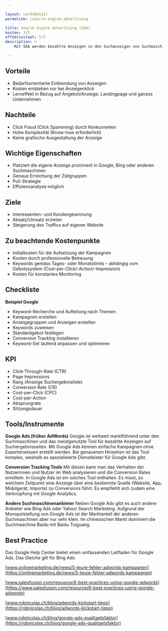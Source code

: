 ```yaml
---

layout: cardsDetail
permalink: /search-engine-advertising

title: Search Engine Advertising (SEA)
kosten: 3/5
effektivitaet: 5/5
description: >
    Mit SEA werden bezahlte Anzeigen in den Suchanzeigen von Suchmaschinen prominent aufgeführt. Die Userin bzw. der User wird dabei in dem Moment abgeholt, in welchem sie/er das Bedürfnis hat. Bei den Anzeigen handelt es sich um Texte mit Links zu gewünschten Landingpages auf der Unternehmenswebsite. Diese sind mit ausgewählten Keywords verbunden; deshalb werden die Anzeigen nur eingeblendet, wenn sie inhaltlich mit der Suchanfrage zusammenhängen. SEA wird eingesetzt, um Internet-Nutzerinnen und -Nutzer mit möglichst wenig Streuverlusten anzusprechen. Die Zielgruppe kann gezielt definiert werden.

---
```


## Vorteile
- Bedarfsorientierte Einblendung von Anzeigen
- Kosten entstehen nur bei Anzeigenklick
- Lerneffekt in Bezug auf Angebot/Anzeige, Landingpage und ganzes Unternehmen

## Nachteile
- Click Fraud (Click Spamming) durch Konkurrenten
- Hohe Komplexität (Know-how erforderlich) 
- Keine grafische Ausgestaltung der Anzeige

## Wichtige Eigenschaften
- Platziert die eigene Anzeige prominent in Google, Bing oder anderen Suchmaschinen
- Genaue Erreichung der Zielgruppen
- Pull-Strategie
- Effizienzanalyse möglich

## Ziele
- Interessenten- und Kundengewinnung
- Absatz/Umsatz erzielen
- Steigerung des Traffics auf eigener Website

## Zu beachtende Kostenpunkte
- Initialkosten für die Aufsetzung der Kampagnen
- Kosten durch professionelle Betreuung
- Keywords gemäss Tages- oder Monatslimits – abhängig vom Gebotssystem (Cost-per-Click/-Action/-Impression)
- Kosten für konstantes Monitoring

## Checkliste

**Beispiel Google**
- Keyword-Recherche und Aufteilung nach Themen
- Kampagnen erstellen
- Anzeigegruppen und Anzeigen erstellen
- Keywords zuweisen
- Standardgebot festlegen
- Conversion Tracking installieren
- Keyword-Set laufend anpassen und optimieren

## KPI
- Click-Through-Rate (CTR)
- Page Impressions
- Rang (Anzeige Suchergebnisliste)
- Conversion Rate (CR)
- Cost-per-Click (CPC)
- Cost-per-Action
- Absprungrate
- Sitzungsdauer

## Tools/Instrumente

**Google Ads (früher AdWords)**
Google ist weltweit marktführend unter den Suchmaschinen und das meistgenutzte Tool für bezahlte Anzeigen auf Suchergebnisseiten. Mit Google Ads können einfache Kampagnen ohne Expertenwissen erstellt werden. Bei genauerem Hinsehen ist das Tool komplex, weshalb es spezialisierte Dienstleister für Google Ads gibt.

**Conversion Tracking Tools**
Mit diesen kann man das Verhalten der Nutzerinnen und Nutzer im Web analysieren und die Conversion Rates ermitteln. In Google Ads ist ein solches Tool enthalten. Es misst, zu welchem Zeitpunkt eine Anzeige über eine bestimmte Quelle (Website, App, Mobilgerät, Importe) zu Conversions führt. Es empfiehlt sich zudem eine Verknüpfung mit Google Analytics.

**Andere Suchmaschinenanbieter**
Neben Google Ads gibt es auch andere Anbieter wie Bing Ads oder Yahoo! Search Marketing. Aufgrund der Monopolstellung von Google Ads ist der Marktanteil der anderen Suchmaschinen aber nur sehr klein. Im chinesischen Markt dominiert die Suchmaschine Baidu mit Baidu Tuiguang.

## Best Practice
Das Google Help Center bietet einen umfassenden Leitfaden für Google Ads. Das Gleiche gilt für Bing Ads.  

[www.onlinemarketing.de/news/5-teure-fehler-adwords-kampagnen](https://onlinemarketing.de/news/5-teure-fehler-adwords-kampagnen)  

[www.salesfusion.com/resource/8-best-practices-using-google-adwords](https://www.salesfusion.com/resource/8-best-practices-using-google-adwords)  

[www.robnicolas.ch/blog/adwords-kickstart-tipps](https://robnicolas.ch/blog/adwords-kickstart-tipps)  

[www.robnicolas.ch/blog/google-ads-qualitaetsfaktor](https://robnicolas.ch/blog/google-ads-qualitaetsfaktor)